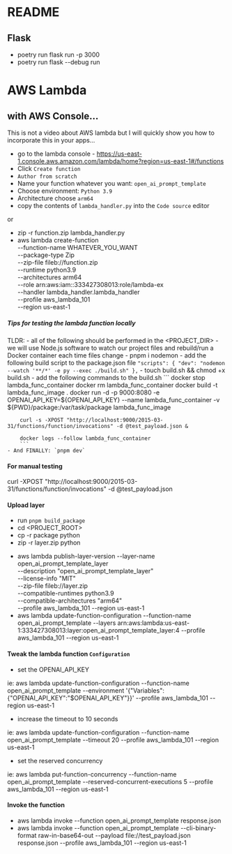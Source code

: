 # README

## Flask

- poetry run flask run -p 3000
- poetry run flask --debug run

# AWS Lambda

## with AWS Console...

This is not a video about AWS lambda but I will quickly show you how to incorporate this in your apps...

- go to the lambda console - https://us-east-1.console.aws.amazon.com/lambda/home?region=us-east-1#/functions
- Click `Create function`
- `Author from scratch`
- Name your function whatever you want: `open_ai_prompt_template`
- Choose environment: `Python 3.9`
- Architecture choose `arm64`
- copy the contents of `lambda_handler.py` into the `Code source` editor

or

- zip -r function.zip lambda_handler.py 
- aws lambda create-function \
  --function-name WHATEVER_YOU_WANT \
  --package-type Zip \
  --zip-file fileb://function.zip \
  --runtime python3.9 \
  --architectures arm64 \
  --role arn:aws:iam::333427308013:role/lambda-ex \
  --handler lambda_handler.lambda_handler \
  --profile aws_lambda_101 \
  --region us-east-1


##### Tips for testing the lambda function locally

TLDR:
    - all of the following should be performed in the <PROJECT_DIR>
    - we will use Node.js software to watch our project files and rebuild/run a Docker container each time files change
    - pnpm i nodemon
    - add the following build script to the package.json file
        ```
        "scripts": {
            "dev": "nodemon --watch '**/*' -e py --exec ./build.sh"
        },
        ```
    - touch build.sh && chmod +x build.sh
    - add the following commands to the build.sh
        ```
        docker stop lambda_func_container
        docker rm lambda_func_container
        docker build -t lambda_func_image .
        docker run -d -p 9000:8080 -e OPENAI_API_KEY=${OPENAI_API_KEY} --name lambda_func_container -v ${PWD}/package:/var/task/package lambda_func_image

        curl -s -XPOST "http://localhost:9000/2015-03-31/functions/function/invocations" -d @test_payload.json &

        docker logs --follow lambda_func_container
        ```
    - And FINALLY: `pnpm dev`


#### For manual testing

curl -XPOST "http://localhost:9000/2015-03-31/functions/function/invocations" -d @test_payload.json

#### Upload layer

- run `pnpm build_package`
- cd <PROJECT_ROOT>
- cp -r package python
- zip -r layer.zip python 
<!-- - zip python_lambda_layer.zip lambda_handler.py -->
- aws lambda publish-layer-version --layer-name open_ai_prompt_template_layer \
    --description "open_ai_prompt_template_layer" \
    --license-info "MIT" \
    --zip-file fileb://layer.zip \
    --compatible-runtimes python3.9 \
    --compatible-architectures "arm64" \
    --profile aws_lambda_101 --region us-east-1
- aws lambda update-function-configuration --function-name open_ai_prompt_template --layers arn:aws:lambda:us-east-1:333427308013:layer:open_ai_prompt_template_layer:4 --profile aws_lambda_101 --region us-east-1

#### Tweak the lambda function `Configuration`

- set the OPENAI_API_KEY

ie: aws lambda update-function-configuration --function-name open_ai_prompt_template --environment '{"Variables":{"OPENAI_API_KEY":"$OPENAI_API_KEY"}}' --profile aws_lambda_101 --region us-east-1

- increase the timeout to 10 seconds

ie: aws lambda update-function-configuration --function-name open_ai_prompt_template --timeout 20 --profile aws_lambda_101 --region us-east-1

- set the reserved concurrency

ie: aws lambda put-function-concurrency --function-name open_ai_prompt_template --reserved-concurrent-executions 5 --profile aws_lambda_101 --region us-east-1

#### Invoke the function

- aws lambda invoke --function open_ai_prompt_template response.json
- aws lambda invoke --function open_ai_prompt_template --cli-binary-format raw-in-base64-out --payload file://test_payload.json response.json --profile aws_lambda_101 --region us-east-1